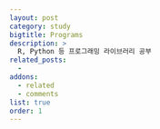 ```yaml
---
layout: post
category: study
bigtitle: Programs
description: >
  R, Python 등 프로그래밍 라이브러리 공부
related_posts:
  -
addons:
  - related
  - comments
list: true
order: 1
---
```

